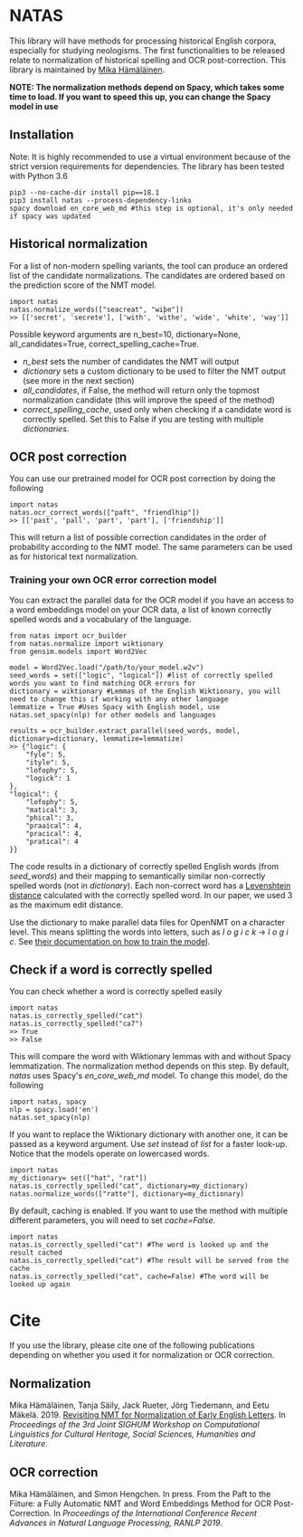 # NATAS

This library will have methods for processing historical English corpora, especially for studying neologisms. The first functionalities to be released relate to normalization of historical spelling and OCR post-correction. This library is maintained by [Mika Hämäläinen](https://mikakalevi.com).

**NOTE: The normalization methods depend on Spacy, which takes some time to load. If you want to speed this up, you can change the Spacy model in use**

## Installation

Note: It is highly recommended to use a virtual environment because of the strict version requirements for dependencies. The library has been tested with Python 3.6

    pip3 --no-cache-dir install pip==18.1
    pip3 install natas --process-dependency-links 
    spacy download en_core_web_md #this step is optional, it's only needed if spacy was updated

## Historical normalization

For a list of non-modern spelling variants, the tool can produce an ordered list of the candidate normalizations. The candidates are ordered based on the prediction score of the NMT model.

    import natas
    natas.normalize_words(["seacreat", "wiþe"])
    >> [['secret', 'secrete'], ['with', 'withe', 'wide', 'white', 'way']]

Possible keyword arguments are n_best=10, dictionary=None, all_candidates=True, correct_spelling_cache=True. 
- *n_best* sets the number of candidates the NMT will output
- *dictionary* sets a custom dictionary to be used to filter the NMT output (see more in the next section)
- *all_candidates*, if False, the method will return only the topmost normalization candidate (this will improve the speed of the method)
- *correct_spelling_cache*, used only when checking if a candidate word is correctly spelled. Set this to False if you are testing with multiple *dictionaries*.

## OCR post correction

You can use our pretrained model for OCR post correction by doing the following

    import natas
    natas.ocr_correct_words(["paft", "friendlhip"])
    >> [['past', 'pall', 'part', 'part'], ['friendship']]

This will return a list of possible correction candidates in the order of probability according to the NMT model. The same parameters can be used as for historical text normalization.

### Training your own OCR error correction model

You can extract the parallel data for the OCR model if you have an access to a word embeddings model on your OCR data, a list of known correctly spelled words and a vocabulary of the language.

    from natas import ocr_builder
    from natas.normalize import wiktionary
    from gensim.models import Word2Vec

    model = Word2Vec.load("/path/to/your_model.w2v")
    seed_words = set(["logic", "logical"]) #list of correctly spelled words you want to find matching OCR errors for
    dictionary = wiktionary #Lemmas of the English Wiktionary, you will need to change this if working with any other language
    lemmatize = True #Uses Spacy with English model, use natas.set_spacy(nlp) for other models and languages

    results = ocr_builder.extract_parallel(seed_words, model, dictionary=dictionary, lemmatize=lemmatize)
    >> {"logic": {
        "fyle": 5, 
        "ityle": 5, 
        "lofophy": 5, 
        "logick": 1
    }, 
    "logical": {
        "lofophy": 5, 
        "matical": 3, 
        "phical": 3, 
        "praaical": 4, 
        "pracical": 4, 
        "pratical": 4
    }}

The code results in a dictionary of correctly spelled English words (from *seed_words*) and their mapping to semantically similar non-correctly spelled words (not in *dictionary*). Each non-correct word has a [Levenshtein distance](https://en.wikipedia.org/wiki/Levenshtein_distance) calculated with the correctly spelled word. In our paper, we used 3 as the maximum edit distance.

Use the dictionary to make parallel data files for OpenNMT on a character level. This means splitting the words into letters, such as *l o g i c k* -> *l o g i c*. See [their documentation on how to train the model](https://github.com/OpenNMT/OpenNMT-py).

## Check if a word is correctly spelled

You can check whether a word is correctly spelled easily

    import natas
    natas.is_correctly_spelled("cat")
    natas.is_correctly_spelled("ca7")
    >> True
    >> False

This will compare the word with Wiktionary lemmas with and without Spacy lemmatization. The normalization method depends on this step. By default, *natas* uses Spacy's *en_core_web_md* model. To change this model, do the following

    import natas, spacy
    nlp = spacy.load('en')
    natas.set_spacy(nlp)

If you want to replace the Wiktionary dictionary with another one, it can be passed as a keyword argument. Use *set* instead of *list* for a faster look-up. Notice that the models operate on lowercased words.

    import natas
    my_dictionary= set(["hat", "rat"])
    natas.is_correctly_spelled("cat", dictionary=my_dictionary)
    natas.normalize_words(["ratte"], dictionary=my_dictionary)


By default, caching is enabled. If you want to use the method with multiple different parameters, you will need to set *cache=False*.

    import natas
    natas.is_correctly_spelled("cat") #The word is looked up and the result cached
    natas.is_correctly_spelled("cat") #The result will be served from the cache
    natas.is_correctly_spelled("cat", cache=False) #The word will be looked up again

# Cite

If you use the library, please cite one of the following publications depending on whether you used it for normalization or OCR correction.

## Normalization

Mika Hämäläinen, Tanja Säily, Jack Rueter, Jörg Tiedemann, and Eetu Mäkelä. 2019. [Revisiting NMT for Normalization of Early English Letters](https://www.aclweb.org/anthology/papers/W/W19/W19-2509/). In *Proceedings of the 3rd Joint SIGHUM Workshop on Computational Linguistics for Cultural Heritage, Social Sciences, Humanities and Literature*.

## OCR correction

Mika Hämäläinen, and Simon Hengchen. In press. From the Paft to the Fiiture: a Fully Automatic NMT and Word Embeddings Method for OCR Post-Correction. In *Proceedings of the International Conference Recent Advances in Natural Language Processing, RANLP 2019*.
